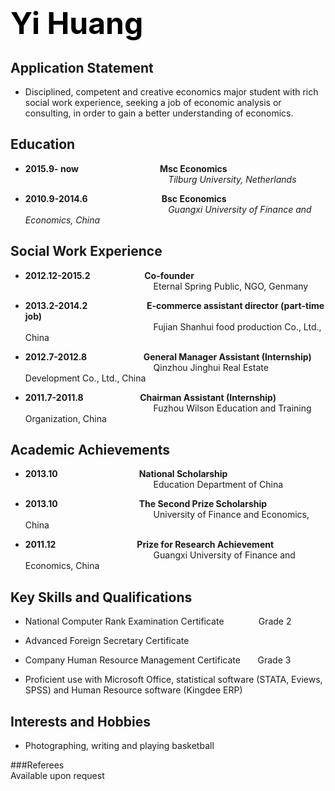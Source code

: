 # <font color=black size = "7px">Yi Huang</font>

## Application Statement


- Disciplined, competent and creative economics major student with rich social work experience, seeking a job of economic analysis or consulting, in order to gain a better understanding of economics.
## Education


- **2015.9- now** &nbsp;&nbsp;&nbsp;&nbsp;&nbsp;&nbsp;&nbsp;&nbsp;&nbsp;&nbsp;&nbsp;&nbsp;&nbsp;&nbsp;&nbsp;&nbsp;&nbsp;&nbsp;&nbsp;&nbsp;&nbsp;&nbsp;&nbsp;&nbsp;&nbsp;&nbsp;&nbsp;&nbsp;&nbsp;&nbsp;&nbsp;&nbsp;**Msc Economics**
<br>&nbsp;&nbsp;&nbsp;&nbsp;&nbsp;&nbsp;&nbsp;&nbsp;&nbsp;&nbsp;&nbsp;&nbsp;&nbsp;&nbsp;&nbsp;&nbsp;&nbsp;&nbsp;&nbsp;&nbsp;&nbsp;&nbsp;&nbsp;&nbsp;&nbsp;&nbsp;&nbsp;&nbsp;&nbsp;&nbsp;&nbsp;&nbsp;&nbsp;&nbsp;&nbsp;&nbsp;&nbsp;&nbsp;&nbsp;&nbsp;&nbsp;&nbsp;&nbsp;&nbsp;&nbsp;&nbsp;&nbsp;&nbsp;&nbsp;&nbsp;&nbsp;&nbsp;&nbsp;&nbsp;&nbsp;&nbsp;&nbsp;&nbsp;*Tilburg University, Netherlands*

- **2010.9-2014.6**&nbsp;&nbsp;&nbsp;&nbsp;&nbsp;&nbsp;&nbsp;&nbsp;&nbsp;&nbsp;&nbsp;&nbsp;&nbsp;&nbsp;&nbsp;&nbsp;&nbsp;&nbsp;&nbsp;&nbsp;&nbsp;&nbsp;&nbsp;&nbsp;&nbsp;&nbsp;&nbsp;&nbsp;&nbsp;&nbsp;**Bsc Economics**
<br>&nbsp;&nbsp;&nbsp;&nbsp;&nbsp;&nbsp;&nbsp;&nbsp;&nbsp;&nbsp;&nbsp;&nbsp;&nbsp;&nbsp;&nbsp;&nbsp;&nbsp;&nbsp;&nbsp;&nbsp;&nbsp;&nbsp;&nbsp;&nbsp;&nbsp;&nbsp;&nbsp;&nbsp;&nbsp;&nbsp;&nbsp;&nbsp;&nbsp;&nbsp;&nbsp;&nbsp;&nbsp;&nbsp;&nbsp;&nbsp;&nbsp;&nbsp;&nbsp;&nbsp;&nbsp;&nbsp;&nbsp;&nbsp;&nbsp;&nbsp;&nbsp;&nbsp;&nbsp;&nbsp;&nbsp;&nbsp;&nbsp;&nbsp;*Guangxi University of Finance and Economics, China*

## Social Work Experience


- **2012.12-2015.2**&nbsp;&nbsp;&nbsp;&nbsp;&nbsp;&nbsp;&nbsp;&nbsp;&nbsp;&nbsp;&nbsp;&nbsp;&nbsp;&nbsp;&nbsp;&nbsp;&nbsp;&nbsp;&nbsp;&nbsp;&nbsp;&nbsp;**Co-founder**
<br>&nbsp;&nbsp;&nbsp;&nbsp;&nbsp;&nbsp;&nbsp;&nbsp;&nbsp;&nbsp;&nbsp;&nbsp;&nbsp;&nbsp;&nbsp;&nbsp;&nbsp;&nbsp;&nbsp;&nbsp;&nbsp;&nbsp;&nbsp;&nbsp;&nbsp;&nbsp;&nbsp;&nbsp;&nbsp;&nbsp;&nbsp;&nbsp;&nbsp;&nbsp;&nbsp;&nbsp;&nbsp;&nbsp;&nbsp;&nbsp;&nbsp;&nbsp;&nbsp;&nbsp;&nbsp;&nbsp;&nbsp;&nbsp;&nbsp;&nbsp;&nbsp;&nbsp;Eternal Spring Public, NGO, Genmany


- **2013.2-2014.2**&nbsp;&nbsp;&nbsp;&nbsp;&nbsp;&nbsp;&nbsp;&nbsp;&nbsp;&nbsp;&nbsp;&nbsp;&nbsp;&nbsp;&nbsp;&nbsp;&nbsp;&nbsp;&nbsp;&nbsp;&nbsp;&nbsp;&nbsp;&nbsp;**E-commerce assistant director (part-time job)**
<br>&nbsp;&nbsp;&nbsp;&nbsp;&nbsp;&nbsp;&nbsp;&nbsp;&nbsp;&nbsp;&nbsp;&nbsp;&nbsp;&nbsp;&nbsp;&nbsp;&nbsp;&nbsp;&nbsp;&nbsp;&nbsp;&nbsp;&nbsp;&nbsp;&nbsp;&nbsp;&nbsp;&nbsp;&nbsp;&nbsp;&nbsp;&nbsp;&nbsp;&nbsp;&nbsp;&nbsp;&nbsp;&nbsp;&nbsp;&nbsp;&nbsp;&nbsp;&nbsp;&nbsp;&nbsp;&nbsp;&nbsp;&nbsp;&nbsp;&nbsp;&nbsp;&nbsp;Fujian Shanhui food production Co., Ltd., China


- **2012.7-2012.8**&nbsp;&nbsp;&nbsp;&nbsp;&nbsp;&nbsp;&nbsp;&nbsp;&nbsp;&nbsp;&nbsp;&nbsp;&nbsp;&nbsp;&nbsp;&nbsp;&nbsp;&nbsp;&nbsp;&nbsp;&nbsp;&nbsp;&nbsp;**General Manager Assistant (Internship)**
<br>&nbsp;&nbsp;&nbsp;&nbsp;&nbsp;&nbsp;&nbsp;&nbsp;&nbsp;&nbsp;&nbsp;&nbsp;&nbsp;&nbsp;&nbsp;&nbsp;&nbsp;&nbsp;&nbsp;&nbsp;&nbsp;&nbsp;&nbsp;&nbsp;&nbsp;&nbsp;&nbsp;&nbsp;&nbsp;&nbsp;&nbsp;&nbsp;&nbsp;&nbsp;&nbsp;&nbsp;&nbsp;&nbsp;&nbsp;&nbsp;&nbsp;&nbsp;&nbsp;&nbsp;&nbsp;&nbsp;&nbsp;&nbsp;&nbsp;&nbsp;&nbsp;&nbsp;Qinzhou Jinghui Real Estate Development Co., Ltd., China


- **2011.7-2011.8**&nbsp;&nbsp;&nbsp;&nbsp;&nbsp;&nbsp;&nbsp;&nbsp;&nbsp;&nbsp;&nbsp;&nbsp;&nbsp;&nbsp;&nbsp;&nbsp;&nbsp;&nbsp;&nbsp;&nbsp;&nbsp;&nbsp;&nbsp;**Chairman Assistant (Internship)**
<br>&nbsp;&nbsp;&nbsp;&nbsp;&nbsp;&nbsp;&nbsp;&nbsp;&nbsp;&nbsp;&nbsp;&nbsp;&nbsp;&nbsp;&nbsp;&nbsp;&nbsp;&nbsp;&nbsp;&nbsp;&nbsp;&nbsp;&nbsp;&nbsp;&nbsp;&nbsp;&nbsp;&nbsp;&nbsp;&nbsp;&nbsp;&nbsp;&nbsp;&nbsp;&nbsp;&nbsp;&nbsp;&nbsp;&nbsp;&nbsp;&nbsp;&nbsp;&nbsp;&nbsp;&nbsp;&nbsp;&nbsp;&nbsp;&nbsp;&nbsp;&nbsp;&nbsp;Fuzhou Wilson Education and Training Organization, China



## Academic Achievements 


- **2013.10**&nbsp;&nbsp;&nbsp;&nbsp;&nbsp;&nbsp;&nbsp;&nbsp;&nbsp;&nbsp;&nbsp;&nbsp;&nbsp;&nbsp;&nbsp;&nbsp;&nbsp;&nbsp;&nbsp;&nbsp;&nbsp;&nbsp;&nbsp;&nbsp;&nbsp;&nbsp;&nbsp;&nbsp;&nbsp;&nbsp;&nbsp;&nbsp;&nbsp;**National Scholarship**
<br>&nbsp;&nbsp;&nbsp;&nbsp;&nbsp;&nbsp;&nbsp;&nbsp;&nbsp;&nbsp;&nbsp;&nbsp;&nbsp;&nbsp;&nbsp;&nbsp;&nbsp;&nbsp;&nbsp;&nbsp;&nbsp;&nbsp;&nbsp;&nbsp;&nbsp;&nbsp;&nbsp;&nbsp;&nbsp;&nbsp;&nbsp;&nbsp;&nbsp;&nbsp;&nbsp;&nbsp;&nbsp;&nbsp;&nbsp;&nbsp;&nbsp;&nbsp;&nbsp;&nbsp;&nbsp;&nbsp;&nbsp;&nbsp;&nbsp;&nbsp;&nbsp;&nbsp;Education Department of China


- **2013.10**&nbsp;&nbsp;&nbsp;&nbsp;&nbsp;&nbsp;&nbsp;&nbsp;&nbsp;&nbsp;&nbsp;&nbsp;&nbsp;&nbsp;&nbsp;&nbsp;&nbsp;&nbsp;&nbsp;&nbsp;&nbsp;&nbsp;&nbsp;&nbsp;&nbsp;&nbsp;&nbsp;&nbsp;&nbsp;&nbsp;&nbsp;&nbsp;&nbsp;**The Second Prize Scholarship**
<br>&nbsp;&nbsp;&nbsp;&nbsp;&nbsp;&nbsp;&nbsp;&nbsp;&nbsp;&nbsp;&nbsp;&nbsp;&nbsp;&nbsp;&nbsp;&nbsp;&nbsp;&nbsp;&nbsp;&nbsp;&nbsp;&nbsp;&nbsp;&nbsp;&nbsp;&nbsp;&nbsp;&nbsp;&nbsp;&nbsp;&nbsp;&nbsp;&nbsp;&nbsp;&nbsp;&nbsp;&nbsp;&nbsp;&nbsp;&nbsp;&nbsp;&nbsp;&nbsp;&nbsp;&nbsp;&nbsp;&nbsp;&nbsp;&nbsp;&nbsp;&nbsp;&nbsp;University of Finance and Economics, China


- **2011.12**&nbsp;&nbsp;&nbsp;&nbsp;&nbsp;&nbsp;&nbsp;&nbsp;&nbsp;&nbsp;&nbsp;&nbsp;&nbsp;&nbsp;&nbsp;&nbsp;&nbsp;&nbsp;&nbsp;&nbsp;&nbsp;&nbsp;&nbsp;&nbsp;&nbsp;&nbsp;&nbsp;&nbsp;&nbsp;&nbsp;&nbsp;&nbsp;&nbsp;**Prize for Research Achievement**
<br>&nbsp;&nbsp;&nbsp;&nbsp;&nbsp;&nbsp;&nbsp;&nbsp;&nbsp;&nbsp;&nbsp;&nbsp;&nbsp;&nbsp;&nbsp;&nbsp;&nbsp;&nbsp;&nbsp;&nbsp;&nbsp;&nbsp;&nbsp;&nbsp;&nbsp;&nbsp;&nbsp;&nbsp;&nbsp;&nbsp;&nbsp;&nbsp;&nbsp;&nbsp;&nbsp;&nbsp;&nbsp;&nbsp;&nbsp;&nbsp;&nbsp;&nbsp;&nbsp;&nbsp;&nbsp;&nbsp;&nbsp;&nbsp;&nbsp;&nbsp;&nbsp;&nbsp;Guangxi University of Finance and Economics, China
## Key Skills and Qualifications


- National Computer Rank Examination Certificate&nbsp;&nbsp;&nbsp;&nbsp;&nbsp;&nbsp;&nbsp;&nbsp;&nbsp;&nbsp;&nbsp;&nbsp;&nbsp;&nbsp;Grade 2 


- Advanced Foreign Secretary Certificate 	


- Company Human Resource Management Certificate                              &nbsp;&nbsp;&nbsp;&nbsp;&nbsp;&nbsp;Grade 3
- Proficient use with Microsoft Office, statistical software (STATA, Eviews, SPSS) and Human Resource software (Kingdee ERP)	


## Interests and Hobbies


- Photographing, writing and playing basketball

###Referees        	
Available upon request

